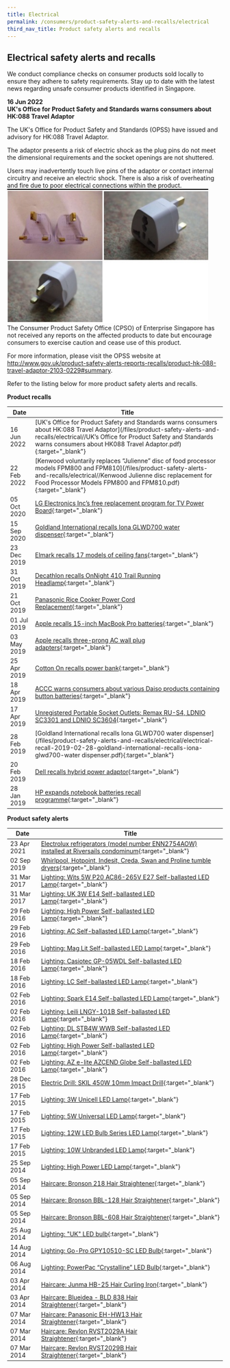 ```yaml
---
title: Electrical
permalink: /consumers/product-safety-alerts-and-recalls/electrical
third_nav_title: Product safety alerts and recalls
---
```

## Electrical safety alerts and recalls
We conduct compliance checks on consumer products sold locally to ensure they adhere to safety requirements. Stay up to date with the latest news regarding unsafe consumer products identified in Singapore.

**16 Jun 2022**<br>
**UK's Office for Product Safety and Standards warns consumers about HK:088 Travel Adaptor**<br>

The UK's Office for Product Safety and Standards (OPSS) have issued and advisory for HK:088 Travel Adaptor.

The adaptor presents a risk of electric shock as the plug pins do not meet the dimensional requirements and the socket openings are not shuttered.

Users may inadvertently touch live pins of the adaptor or contact internal circuitry and receive an electric shock. There is also a risk of overheating and fire due to poor electrical connections within the product.
<img src="/images/product-safety-alerts-and-recalls/electrical/hk088.jpg" alt="travel adaptor" style="width:470px;height:313px;"><br>
The Consumer Product Safety Office (CPSO) of Enterprise Singapore has not received any reports on the affected products to date but encourage consumers to exercise caution and cease use of this product.

For more information, please visit the OPSS website at http://www.gov.uk/product-safety-alerts-reports-recalls/product-hk-088-travel-adaptor-2103-0229#summary.

Refer to the listing below for more product safety alerts and recalls.

**Product recalls**

|Date|Title|
|---|---|
|16 Jun 2022|[UK's Office for Product Safety and Standards warns consumers about HK:088 Travel Adaptor](/files/product-safety-alerts-and-recalls/electrical//UK’s Office for Product Safety and Standards warns consumers about HK088 Travel Adaptor.pdf){:target="_blank"}|
|22 Feb 2022|[Kenwood voluntarily replaces “Julienne” disc of food processor models FPM800 and FPM810](/files/product-safety-alerts-and-recalls/electrical//Kenwood Julienne disc replacement for Food Processor Models FPM800 and FPM810.pdf){:target="_blank"}|
|05 Oct 2020|[LG Electronics Inc’s free replacement program for TV Power Board](/files/product-safety-alerts-and-recalls/electrical/electrical-recall-2020-10-05-lg-electronics-free-replacement-programe-for-tv-power-board.pdf){:target="_blank"}|
|15 Sep 2020|[Goldland International recalls Iona GLWD700 water dispenser](/files/product-safety-alerts-and-recalls/electrical/electrical-recall-2020-09-15-goldland-international0recalls-iona-glwd700-water-dispenser.pdf){:target="_blank"}|
|23 Dec 2019|[Elmark recalls 17 models of ceiling fans](/files/product-safety-alerts-and-recalls/electrical/electrical-recall-2019-12-23-elmark-recalls-17-models-of-ceiling-fans.pdf){:target="_blank"}|
|31 Oct 2019|[Decathlon recalls OnNight 410 Trail Running Headlamp](/files/product-safety-alerts-and-recalls/electrical/electrical-recall-2019-10-31-decathlon-recalls-onnight-410-trail-running-headlamp.pdf){:target="_blank"}|
|21 Oct 2019|[Panasonic Rice Cooker Power Cord Replacement](/files/product-safety-alerts-and-recalls/electrical/electrical-recall-2019-10-21-panasonic-rice-cooker-power-cord-replacement.pdf){:target="_blank"}|
|01 Jul 2019|[Apple recalls 15-inch MacBook Pro batteries](/files/product-safety-alerts-and-recalls/electrical/electrical-recall-2019-07-01-apple-recalls-15-inch-macbook-pro-batteries.pdf){:target="_blank"}|
|03 May 2019|[Apple recalls three-prong AC wall plug adapters](/files/product-safety-alerts-and-recalls/electrical/electrical-recall-2019-05-03-apple-recalls-three-prong-ac-wall-plug-adapters.pdf){:target="_blank"}|
|25 Apr 2019|[Cotton On recalls power bank](/files/product-safety-alerts-and-recalls/electrical/electrical-recall-2019-04-25-cotton-on-recalls-power-bank.pdf){:target="_blank"}|
|18 Apr 2019|[ACCC warns consumers about various Daiso products containing button batteries](/files/product-safety-alerts-and-recalls/electrical/electrical-recall-2019-04-18-accc-warns-consumers-about-various-daiso-products-containing-button-batteries.pdf){:target="_blank"}|
|17 Apr 2019|[Unregistered Portable Socket Outlets: Remax RU-S4, LDNIO SC3301 and LDNIO SC3604](/files/product-safety-alerts-and-recalls/electrical/electrical-recall-2019-04-17-unregistered-portable-socket-outlets.pdf){:target="_blank"}|
|28 Feb 2019|[Goldland International recalls Iona GLWD700 water dispenser](/files/product-safety-alerts-and-recalls/electrical/electrical-recall-2019-02-28-goldland-international-recalls-iona-glwd700-water dispenser.pdf){:target="_blank"}|
|20 Feb 2019|[Dell recalls hybrid power adaptor](/files/product-safety-alerts-and-recalls/electrical/electrical-recall-2019-02-20-dell-recalls-hybrid-power-adaptor.pdf){:target="_blank"}|
|28 Jan 2019|[HP expands notebook batteries recall programme](/files/product-safety-alerts-and-recalls/electrical/electrical-recall-2019-01-28-hp-expands-notebook-batteries-recall-programme.pdf){:target="_blank"}|

**Product safety alerts**

|Date|Title|
|---|---|
|23 Apr 2021|[Electrolux refrigerators (model number ENN2754AOW) installed at Riversails condominum](/files/product-safety-alerts-and-recalls/electrical/electrical-alert-2021-04-23-electrolux-refrigerators-model-number-enn2754aow-installed-at-riversails-condominium.pdf){:target="_blank"}|
|02 Sep 2019|[Whirlpool, Hotpoint, Indesit, Creda, Swan and Proline tumble dryers](/files/product-safety-alerts-and-recalls/electrical/electrical-alert-2019-09-02-whirlpool-hotpoint-indesit-creda-swan-and-proline-tumble-dryers.pdf){:target="_blank"}|
|31 Mar 2017|[Lighting: Wits 5W P20 AC86-265V E27 Self-ballasted LED Lamp](/files/product-safety-alerts-and-recalls/electrical/electrical-alert-2017-03-31-wits-5w-p20-ac86-265v-e27-self-ballasted-led-lamp.pdf){:target="_blank"}|
|31 Mar 2017|[Lighting: UK 3W E14 Self-ballasted LED Lamp](/files/product-safety-alerts-and-recalls/electrical/electrical-alert-2017-03-31-uk-3w-e14-self-ballasted-led-lamp.pdf){:target="_blank"}|
|29 Feb 2016|[Lighting: High Power Self-ballasted LED Lamp](/files/product-safety-alerts-and-recalls/electrical/electrical-alert-2016-02-29-high-power-self-ballasted-led-lamp.pdf){:target="_blank"}|
|29 Feb 2016|[Lighting: AC Self-ballasted LED Lamp](/files/product-safety-alerts-and-recalls/electrical/electrical-alert-2016-02-29-ac-self-ballasted-led-lamp.pdf){:target="_blank"}|
|29 Feb 2016|[Lighting: Mag Lit Self-ballasted LED Lamp](/files/product-safety-alerts-and-recalls/electrical/electrical-alert-2016-02-29-mag-lit-self-ballasted-led-lamp.pdf){:target="_blank"}|
|18 Feb 2016|[Lighting: Casiotec GP-05WDL Self-ballasted LED Lamp](/files/product-safety-alerts-and-recalls/electrical/electrical-alert-2016-02-18-casiotec-gp-05wdl-self-ballasted-led-lamp.pdf){:target="_blank"}|
|18 Feb 2016|[Lighting: LC Self-ballasted LED Lamp](/files/product-safety-alerts-and-recalls/electrical/electrical-alert-2016-02-18-lc-self-ballasted-led-lamp.pdf){:target="_blank"}|
|02 Feb 2016|[Lighting: Spark E14 Self-ballasted LED Lamp](/files/product-safety-alerts-and-recalls/electrical/electrical-alert-2016-02-02-spark-e14-self-ballasted-led-lamp.pdf){:target="_blank"}|
|02 Feb 2016|[Lighting: Leili LNGY-101B Self-ballasted LED Lamp](/files/product-safety-alerts-and-recalls/electrical/electrical-alert-2016-02-02-leili-lngy-101b-self-ballasted-led-lamp.pdf){:target="_blank"}|
|02 Feb 2016|[Lighting: DL STB4W WWB Self-ballasted LED Lamp](/files/product-safety-alerts-and-recalls/electrical/electrical-alert-2016-02-02-dl-stb4w-wwb-self-ballasted-led-lamp.pdf){:target="_blank"}|
|02 Feb 2016|[Lighting: High Power Self-ballasted LED Lamp](/files/product-safety-alerts-and-recalls/electrical/electrical-alert-2016-02-02-high-power-self-ballasted-led-lamp.pdf){:target="_blank"}|
|02 Feb 2016|[Lighting: AZ e-lite AZCEND Globe Self-ballasted LED Lamp](/files/product-safety-alerts-and-recalls/electrical/electrical-alert-2016-02-02-az-e-lite-azcend-globe-self-ballasted-led-lamp.pdf){:target="_blank"}|
|28 Dec 2015|[Electric Drill: SKIL 450W 10mm Impact Drill](/files/product-safety-alerts-and-recalls/electrical/electrical-alert-2015-12-28-skil-450w-10mm-impact-drill.pdf){:target="_blank"}|
|17 Feb 2015|[Lighting: 3W Unicell LED Lamp](/files/product-safety-alerts-and-recalls/electrical/electrical-alert-2015-02-17-3w-unicell-led-lamp.pdf){:target="_blank"}|
|17 Feb 2015|[Lighting: 5W Universal LED Lamp](/files/product-safety-alerts-and-recalls/electrical/electrical-alert-2015-02-17-5w-universal-led-lamp.pdf){:target="_blank"}|
|17 Feb 2015|[Lighting: 12W LED Bulb Series LED Lamp](/files/product-safety-alerts-and-recalls/electrical/electrical-alert-2015-02-17-12w-led-bulb-series-led-lamp.pdf){:target="_blank"}|
|17 Feb 2015|[Lighting: 10W Unbranded LED Lamp](/files/product-safety-alerts-and-recalls/electrical/electrical-alert-2015-02-17-10w-unbranded-led-lamp.pdf){:target="_blank"}|
|25 Sep 2014|[Lighting: High Power LED Lamp](/files/product-safety-alerts-and-recalls/electrical/electrical-alert-2014-09-25-high-power-led-lamp.pdf){:target="_blank"}|
|05 Sep 2014|[Haircare: Bronson 218 Hair Straightener](/files/product-safety-alerts-and-recalls/electrical/electrical-alert-2014-09-05-bronson-218.pdf){:target="_blank"}|
|05 Sep 2014|[Haircare: Bronson BBL-128 Hair Straightener](/files/product-safety-alerts-and-recalls/electrical/electrical-alert-2014-09-05-bronson-bbl-128.pdf){:target="_blank"}|
|05 Sep 2014|[Haircare: Bronson BBL-608 Hair Straightener](/files/product-safety-alerts-and-recalls/electrical/electrical-alert-2014-09-05-bronson-bbl-608.pdf){:target="_blank"}|
|25 Aug 2014|[Lighting: "UK" LED bulb](/files/product-safety-alerts-and-recalls/electrical/electrical-alert-2014-08-25-uk-led-bulb.pdf){:target="_blank"}|
|14 Aug 2014|[Lighting: Go-Pro GPY10510-SC LED Bulb](/files/product-safety-alerts-and-recalls/electrical/electrical-alert-2014-08-14-go-pro-gpy10510-sc.pdf){:target="_blank"}|
|06 Aug 2014|[Lighting: PowerPac “Crystalline” LED Bulb](/files/product-safety-alerts-and-recalls/electrical/electrical-alert-2014-08-06-powerpac-crystalline-led-bulb.pdf){:target="_blank"}|
|03 Apr 2014|[Haircare: Junma HB-25 Hair Curling Iron](/files/product-safety-alerts-and-recalls/electrical/electrical-alert-2014-04-03-junma-hb-25.pdf){:target="_blank"}|
|03 Apr 2014|[Haircare: Blueidea - BLD 838 Hair Straightener](/files/product-safety-alerts-and-recalls/electrical/electrical-alert-2014-04-03-blueidea-bld-838.pdf){:target="_blank"}|
|07 Mar 2014|[Haircare: Panasonic EH-HW13 Hair Straightener](/files/product-safety-alerts-and-recalls/electrical/electrical-alert-2014-03-07-panasonic-eh-hw13.pdf){:target="_blank"}|
|07 Mar 2014|[Haircare: Revlon RVST2029A Hair Straightener](/files/product-safety-alerts-and-recalls/electrical/electrical-alert-2014-03-07-revlon-rvst2029a.pdf){:target="_blank"}|
|07 Mar 2014|[Haircare: Revlon RVST2029B Hair Straightener](/files/product-safety-alerts-and-recalls/electrical/electrical-alert-2014-03-07-revlon-rvst2029b.pdf){:target="_blank"}|